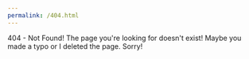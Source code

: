 ```yaml
---
permalink: /404.html
---
```


404 - Not Found!
The page you're looking for doesn't exist!
Maybe you made a typo or I deleted the page.
Sorry!
